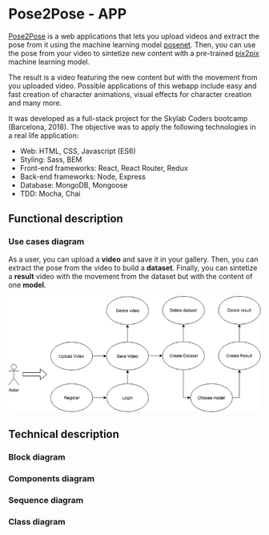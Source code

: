 # Pose2Pose - APP

[Pose2Pose](link) is a web applications that lets you upload videos and extract the pose from it using the machine learning model [posenet](https://www.npmjs.com/package/@tensorflow-models/posenet). Then, you can use the pose from your video to sintetize new content with a pre-trained [pix2pix](https://github.com/affinelayer/pix2pix-tensorflow) machine learning model.

The result is a video featuring the new content but with the movement from you uploaded video. Possible applications of this webapp include easy and fast creation of character animations, visual effects for character creation and many more.

It was developed as a full-stack project for the Skylab Coders bootcamp (Barcelona, 2018). The objective was to apply the following technologies in a real life application:

 - Web: HTML, CSS, Javascript (ES6)
 - Styling: Sass, BEM
 - Front-end frameworks: React, React Router, Redux
 - Back-end frameworks: Node, Express
 - Database: MongoDB, Mongoose
 - TDD: Mocha, Chai

## Functional description 

### Use cases diagram 

As a user, you can upload a **video** and save it in your gallery. Then, you can extract the pose from the video to build a **dataset**. Finally, you can sintetize a **result** video with the movement from the dataset but with the content of one **model**. 

![use-case](docs/use-cases-diagram.png)

## Technical description

### Block diagram

### Components diagram

### Sequence diagram

### Class diagram